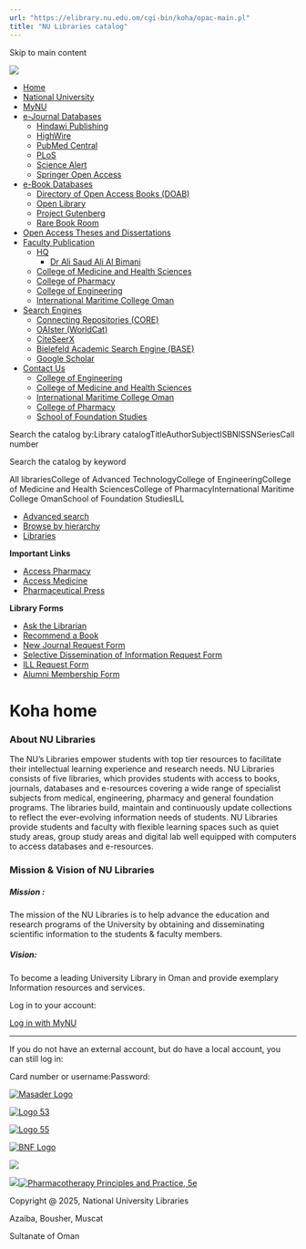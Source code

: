 ```yaml
---
url: "https://elibrary.nu.edu.om/cgi-bin/koha/opac-main.pl"
title: "NU Libraries catalog"
---
```


Skip to main content

![](https://elibrary.nu.edu.om/opac-tmpl/bootstrap/images/BannerNU.png)

- [Home](https://elibrary.nu.edu.om/)
- [National University](https://nu.edu.om/)
- [MyNU](https://portal.nu.edu.om/login.aspx?ReturnUrl=%2fmember%2fdefault.aspx%3f_gl%3d1*6n7l1f*_ga*OTg0MzEwMjU2LjE3MjE3MzgxOTE.*_ga_KWF40KY50Z*MTcyMjE4MzQwMC4xMC4xLjE3MjIxODU1NDEuMC4wLjA.&_gl=1*6n7l1f*_ga*OTg0MzEwMjU2LjE3MjE3MzgxOTE.*_ga_KWF40KY50Z*MTcyMjE4MzQwMC4xMC4xLjE3MjIxODU1NDEuMC4wLjA/)
- [e-Journal Databases](https://elibrary.nu.edu.om/cgi-bin/koha/opac-main.pl#)
  - [Hindawi Publishing](https://www.hindawi.com/journals/)
  - [HighWire](https://portal.highwire.org/lists/browse.dtl/)
  - [PubMed Central](https://www.ncbi.nlm.nih.gov/)
  - [PLoS](https://plos.org/)
  - [Science Alert](https://scialert.net/journals.php/)
  - [Springer Open Access](https://www.springeropen.com/journals/)
- [e-Book Databases](https://elibrary.nu.edu.om/cgi-bin/koha/opac-main.pl#)
  - [Directory of Open Access Books (DOAB)](https://doabooks.org/)
  - [Open Library](https://www.oapen.org/home/)
  - [Project Gutenberg](https://www.gutenberg.org/)
  - [Rare Book Room](http://www.rarebookroom.org/)
- [Open Access Theses and Dissertations](https://oatd.org/)
- [Faculty Publication](https://elibrary.nu.edu.om/cgi-bin/koha/opac-main.pl#)
  - [HQ](https://elibrary.nu.edu.om/cgi-bin/koha/opac-main.pl#)
    - [Dr Ali Saud Ali Al Bimani](https://elibrary.nu.edu.om/cgi-bin/koha/opac-detail.pl?biblionumber=55036/)
  - [College of Medicine and Health Sciences](https://elibrary.nu.edu.om/cgi-bin/koha/opac-search.pl?idx=kw&q=faculty%20publication&sort_by=relevance&count=20&limit=holdingbranch:COMHS/)
  - [College of Pharmacy](https://elibrary.nu.edu.om/cgi-bin/koha/opac-search.pl?idx=kw&q=faculty%20publication&sort_by=relevance&count=20&limit=holdingbranch:COP/)
  - [College of Engineering](https://elibrary.nu.edu.om/cgi-bin/koha/opac-search.pl?idx=kw&q=faculty%20publication&sort_by=relevance&count=20&limit=holdingbranch:COE/)
  - [International Maritime College Oman](https://elibrary.nu.edu.om/cgi-bin/koha/opac-search.pl?idx=kw&q=faculty%20publication&sort_by=relevance&count=20&limit=holdingbranch:IMCO/)
- [Search Engines](https://elibrary.nu.edu.om/cgi-bin/koha/opac-main.pl#)
  - [Connecting Repositories (CORE)](https://core.ac.uk/)
  - [OAIster (WorldCat)](https://oaister.on.worldcat.org/discovery/)
  - [CiteSeerX](https://citeseerx.ist.psu.edu/)
  - [Bielefeld Academic Search Engine (BASE)](https://www.base-search.net/)
  - [Google Scholar](https://scholar.google.co.in/)
- [Contact Us](https://elibrary.nu.edu.om/cgi-bin/koha/opac-main.pl#)
  - [College of Engineering](https://nu.edu.om/engineering/library/about-library/)
  - [College of Medicine and Health Sciences](https://nu.edu.om/medicine/library/)
  - [International Maritime College Oman](https://nu.edu.om/maritime/library/)
  - [College of Pharmacy](https://nu.edu.om/pharmacy/library/)
  - [School of Foundation Studies](https://nu.edu.om/foundation/library/)

Search the catalog by:Library catalogTitleAuthorSubjectISBNISSNSeriesCall number

Search the catalog by keyword

All librariesCollege of Advanced TechnologyCollege of EngineeringCollege of Medicine and Health SciencesCollege of PharmacyInternational Maritime College OmanSchool of Foundation StudiesILL

- [Advanced search](https://elibrary.nu.edu.om/cgi-bin/koha/opac-search.pl)
- [Browse by hierarchy](https://elibrary.nu.edu.om/cgi-bin/koha/opac-browser.pl)
- [Libraries](https://elibrary.nu.edu.om/cgi-bin/koha/opac-library.pl)

**Important Links**

- [Access Pharmacy](https://accesspharmacy.mhmedical.com/)
- [Access Medicine](https://accessmedicine.mhmedical.com/)
- [Pharmaceutical Press](https://www.new.medicinescomplete.com/)

**Library Forms**

- [Ask the Librarian](https://portal.nu.edu.om/member/library/askLibrarian.aspx)
- [Recommend a Book](https://portal.nu.edu.om/member/library/recommendBook.aspx)
- [New Journal Request Form](https://portal.nu.edu.om/member/library/jouralRequest.aspx)
- [Selective Dissemination of Information Request Form](https://portal.nu.edu.om/member/library/selectiveDisemtionForm.aspx)
- [ILL Request Form](https://portal.nu.edu.om/member/library/interlibraryloan.aspx)
- [Alumni Membership Form](https://portal.nu.edu.om/library/alumniMembership.aspx)

# Koha home

### About NU Libraries

The NU’s Libraries empower students with top tier resources to facilitate their intellectual learning experience and research needs. NU Libraries consists of five libraries, which provides students with access to books, journals, databases and e-resources covering a wide range of specialist subjects from medical, engineering, pharmacy and general foundation programs. The libraries build, maintain and continuously update collections to reflect the ever-evolving information needs of students. NU Libraries provide students and faculty with flexible learning spaces such as quiet study areas, group study areas and digital lab well equipped with computers to access databases and e-resources.

### Mission & Vision of NU Libraries

##### Mission :

The mission of the NU Libraries is to help advance the education and research programs of the University by obtaining and disseminating scientific information to the students & faculty members.

##### Vision:

To become a leading University Library in Oman and provide exemplary Information resources and services.

Log in to your account:

[Log in with MyNU](https://elibrary.nu.edu.om/api/v1/public/oauth/login/MicrosoftAzure/opac)

* * *

If you do not have an external account, but do have a local account, you can still log in:

Card number or username:Password:

[![Masader Logo](https://www.masader.om/sites/default/files/Masader_Logo.PNG)](https://www.masader.om/)

[![Logo 53](https://mgh.silverchair-cdn.com/UI/app/img/logos/logo_53.svg)](https://accessmedicine.mhmedical.com/)

[![Logo 55](https://mgh.silverchair-cdn.com/data/SiteBuilderAssets/Live/Images/accesspharmacy/AccessPharmacy_Logo_for_Light_Background_RGB1530386910.svg)](https://accesspharmacy.mhmedical.com/)

[![BNF Logo](https://www.medicinescomplete.com/assets/images/logos/png/publications/interstitial/bnf-active-2x.png)](https://www.new.medicinescomplete.com/#/browse/bnf)

[![](https://www.usmle-easy.com/webresources/images/mgh/usmle/course-logo.png)](https://www.usmle-easy.com/ls/login)

[![](https://www.uptodate.com/app/assets/utd-menu/utd-logo-redesign.svg)](https://www.uptodate.com/contents/search)[![Pharmacotherapy Principles and Practice, 5e](https://mgh.silverchair-cdn.com/mgh/content_public/book/2440/cover_9781260019445_fc.jpeg?Expires=1758371666&Signature=lhxCsENLbuxYpPLlfjhEefMQdhQa1i3PzWMt2fJaDV-K7NBHgQJJmT3-ODSJ3yx6FeqDDczYETjE85BY0XVPCqPqrotr5SjDiVdR5kOxJvGPA3eIFpmKg~I4JiYWqwBI7i8Cc5Eq2jZliaApUu9exd5vufSt-RXUBwApCksPEWoJc7R8bxYsYEiA1bOa95bnymhijbdhrd1PEeXtPM4YEzXEmhrsxbTBHuYIvmsIpubu-94178HhMIPCqsLOU6iUhWWQJJZL8TTUOwP6BB6pn38Lxu2U17sFYXg5V-HK7SAB4SAxeeRBPSfbqAHogOlyyZaTyi1hWM1JN-pqGgfsAQ__&Key-Pair-Id=APKAIE5G5CRDK6RD3PGA)](https://ppp.mhmedical.com/book.aspx?bookid=2440)

Copyright @ 2025, National University Libraries

Azaiba, Bousher, Muscat

Sultanate of Oman